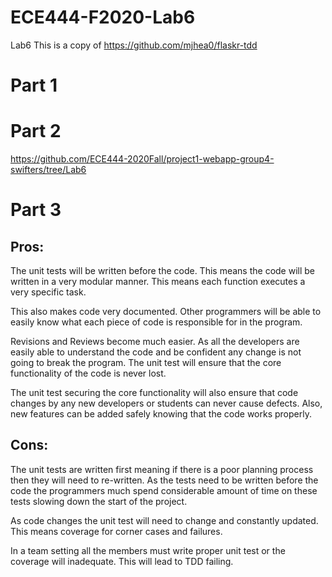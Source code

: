 # ECE444-F2020-Lab6
Lab6
This is a copy of https://github.com/mjhea0/flaskr-tdd

# Part 1


# Part 2

https://github.com/ECE444-2020Fall/project1-webapp-group4-swifters/tree/Lab6

# Part 3
 
## Pros:

The unit tests will be written before the code. This means the code will be written in a very modular manner. This means each function executes a very specific task.

This also makes code very documented. Other programmers will be able to easily know what each piece of code is responsible for in the program. 

Revisions and Reviews become much easier. As all the developers are easily able to understand the code and be confident any change is not going to break the program. The unit test will ensure that the core functionality of the code is never lost.

The unit test securing the core functionality will also ensure that code changes by any new developers or students can never cause defects. Also, new features can be added safely knowing that the code works properly. 

## Cons: 

The unit tests are written first meaning if there is a poor planning process then they will need to re-written. As the tests need to be written before the code the programmers much spend considerable amount of time on these tests slowing down the start of the project.

As code changes the unit test will need to change and constantly updated. This means coverage for corner cases and failures. 

In a team setting all the members must write proper unit test or the coverage will inadequate. This will lead to TDD failing.
